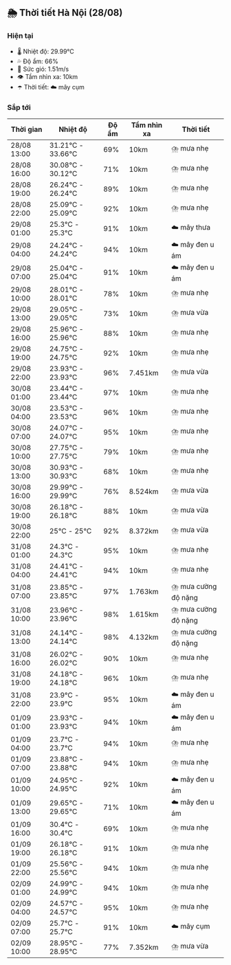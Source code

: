 ## 🌦️ Thời tiết Hà Nội (28/08)

### Hiện tại

- 🌡️ Nhiệt độ: 29.99℃
- 💦 Độ ẩm: 66%
- 💨 Sức gió: 1.51m/s
- 👁️ Tầm nhìn xa: 10km
- ☂️ Thời tiết: ☁️ mây cụm

### Sắp tới

| Thời gian | Nhiệt độ | Độ ẩm | Tầm nhìn xa | Thời tiết |
| --- | --- | --- | --- | --- |
| 28/08 13:00 | 31.21℃ - 33.66℃ | 69% | 10km | ⛈️ mưa nhẹ |
| 28/08 16:00 | 30.08℃ - 30.12℃ | 71% | 10km | ⛈️ mưa nhẹ |
| 28/08 19:00 | 26.24℃ - 26.24℃ | 89% | 10km | ⛈️ mưa nhẹ |
| 28/08 22:00 | 25.09℃ - 25.09℃ | 92% | 10km | ⛈️ mưa nhẹ |
| 29/08 01:00 | 25.3℃ - 25.3℃ | 91% | 10km | ☁️ mây thưa |
| 29/08 04:00 | 24.24℃ - 24.24℃ | 94% | 10km | ☁️ mây đen u ám |
| 29/08 07:00 | 25.04℃ - 25.04℃ | 91% | 10km | ☁️ mây đen u ám |
| 29/08 10:00 | 28.01℃ - 28.01℃ | 78% | 10km | ⛈️ mưa nhẹ |
| 29/08 13:00 | 29.05℃ - 29.05℃ | 73% | 10km | ⛈️ mưa vừa |
| 29/08 16:00 | 25.96℃ - 25.96℃ | 88% | 10km | ⛈️ mưa nhẹ |
| 29/08 19:00 | 24.75℃ - 24.75℃ | 92% | 10km | ⛈️ mưa nhẹ |
| 29/08 22:00 | 23.93℃ - 23.93℃ | 96% | 7.451km | ⛈️ mưa vừa |
| 30/08 01:00 | 23.44℃ - 23.44℃ | 97% | 10km | ⛈️ mưa nhẹ |
| 30/08 04:00 | 23.53℃ - 23.53℃ | 96% | 10km | ⛈️ mưa nhẹ |
| 30/08 07:00 | 24.07℃ - 24.07℃ | 95% | 10km | ⛈️ mưa nhẹ |
| 30/08 10:00 | 27.75℃ - 27.75℃ | 79% | 10km | ⛈️ mưa nhẹ |
| 30/08 13:00 | 30.93℃ - 30.93℃ | 68% | 10km | ⛈️ mưa nhẹ |
| 30/08 16:00 | 29.99℃ - 29.99℃ | 76% | 8.524km | ⛈️ mưa vừa |
| 30/08 19:00 | 26.18℃ - 26.18℃ | 88% | 10km | ⛈️ mưa vừa |
| 30/08 22:00 | 25℃ - 25℃ | 92% | 8.372km | ⛈️ mưa vừa |
| 31/08 01:00 | 24.3℃ - 24.3℃ | 95% | 10km | ⛈️ mưa nhẹ |
| 31/08 04:00 | 24.41℃ - 24.41℃ | 94% | 10km | ⛈️ mưa nhẹ |
| 31/08 07:00 | 23.85℃ - 23.85℃ | 97% | 1.763km | ⛈️ mưa cường độ nặng |
| 31/08 10:00 | 23.96℃ - 23.96℃ | 98% | 1.615km | ⛈️ mưa cường độ nặng |
| 31/08 13:00 | 24.14℃ - 24.14℃ | 98% | 4.132km | ⛈️ mưa cường độ nặng |
| 31/08 16:00 | 26.02℃ - 26.02℃ | 90% | 10km | ⛈️ mưa nhẹ |
| 31/08 19:00 | 24.18℃ - 24.18℃ | 96% | 10km | ⛈️ mưa nhẹ |
| 31/08 22:00 | 23.9℃ - 23.9℃ | 95% | 10km | ☁️ mây đen u ám |
| 01/09 01:00 | 23.93℃ - 23.93℃ | 94% | 10km | ☁️ mây đen u ám |
| 01/09 04:00 | 23.7℃ - 23.7℃ | 94% | 10km | ⛈️ mưa nhẹ |
| 01/09 07:00 | 23.88℃ - 23.88℃ | 94% | 10km | ⛈️ mưa nhẹ |
| 01/09 10:00 | 24.95℃ - 24.95℃ | 92% | 10km | ☁️ mây đen u ám |
| 01/09 13:00 | 29.65℃ - 29.65℃ | 71% | 10km | ☁️ mây đen u ám |
| 01/09 16:00 | 30.4℃ - 30.4℃ | 69% | 10km | ⛈️ mưa nhẹ |
| 01/09 19:00 | 26.18℃ - 26.18℃ | 91% | 10km | ⛈️ mưa nhẹ |
| 01/09 22:00 | 25.56℃ - 25.56℃ | 94% | 10km | ⛈️ mưa nhẹ |
| 02/09 01:00 | 24.99℃ - 24.99℃ | 94% | 10km | ⛈️ mưa nhẹ |
| 02/09 04:00 | 24.57℃ - 24.57℃ | 95% | 10km | ⛈️ mưa nhẹ |
| 02/09 07:00 | 25.7℃ - 25.7℃ | 91% | 10km | ☁️ mây cụm |
| 02/09 10:00 | 28.95℃ - 28.95℃ | 77% | 7.352km | ⛈️ mưa vừa |
